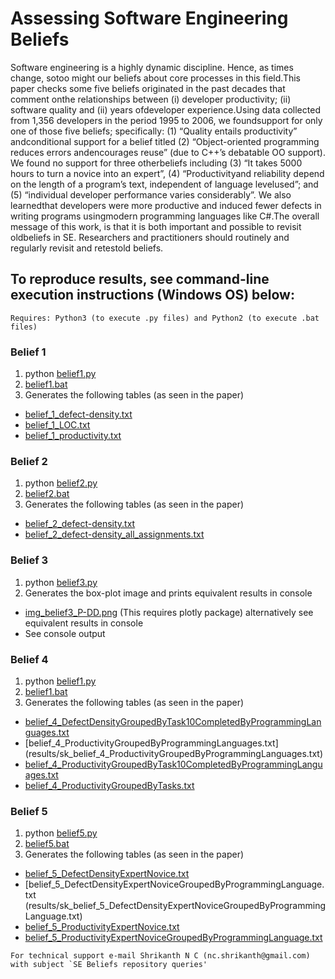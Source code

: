 # Assessing Software Engineering Beliefs

Software engineering is a highly dynamic discipline. Hence, as times change, sotoo might our beliefs about core processes in this field.This paper checks some five beliefs originated in the past decades that comment onthe relationships between (i) developer productivity; (ii) software quality and (ii) years ofdeveloper experience.Using  data  collected  from  1,356  developers  in  the  period  1995  to  2006,  we  foundsupport for only one of those five beliefs; specifically: (1) “Quality entails productivity” andconditional support for a belief titled (2) “Object-oriented programming reduces errors andencourages reuse” (due to C++’s debatable OO support). We found no support for three otherbeliefs including (3) “It takes 5000 hours to turn a novice into an expert”, (4) “Productivityand reliability depend on the length of a program’s text, independent of language levelused”; and (5) “individual developer performance varies considerably”. We also learnedthat developers were more productive and induced fewer defects in writing programs usingmodern programming languages like C#.The overall message of this work, is that it is both important and possible to revisit oldbeliefs in SE. Researchers and practitioners should routinely and regularly revisit and retestold beliefs.

## To reproduce results, see command-line execution instructions (Windows OS) below:

```
Requires: Python3 (to execute .py files) and Python2 (to execute .bat files)
```

### Belief 1

1. python [belief1.py](belief1.py)
2. [belief1.bat](belief1.bat)
3. Generates the following tables (as seen in the paper)
* [belief_1_defect-density.txt](results/sk_belief_1_defect-density.txt)
* [belief_1_LOC.txt](results/sk_belief_1_LOC.txt)
* [belief_1_productivity.txt](results/sk_belief_1_productivity.txt)

### Belief 2

1. python [belief2.py](belief2.py)
2. [belief2.bat](belief2.bat)
3. Generates the following tables (as seen in the paper)
* [belief_2_defect-density.txt](results/sk_belief_2_defect-density.txt)
* [belief_2_defect-density_all_assignments.txt](results/sk_belief_2_defect-density_all_assignments.txt)

### Belief 3

1. python [belief3.py](belief3.py)
2. Generates the box-plot image and prints equivalent results in console
* [img_belief3_P-DD.png](png/img_belief3_P-DD.png) (This requires plotly package) alternatively see equivalent results in console
* See console output

### Belief 4

1. python [belief1.py](belief1.py)
2. [belief1.bat](belief1.bat)
3. Generates the following tables (as seen in the paper)
* [belief_4_DefectDensityGroupedByTask10CompletedByProgrammingLanguages.txt](results/sk_belief_4_DefectDensityGroupedByTask10CompletedByProgrammingLanguages.txt)
* [belief_4_ProductivityGroupedByProgrammingLanguages.txt] (results/sk_belief_4_ProductivityGroupedByProgrammingLanguages.txt)
* [belief_4_ProductivityGroupedByTask10CompletedByProgrammingLanguages.txt](results/sk_belief_4_ProductivityGroupedByTask10CompletedByProgrammingLanguages.txt)
* [belief_4_ProductivityGroupedByTasks.txt](results/sk_belief_4_ProductivityGroupedByTasks.txt)

### Belief 5

1. python [belief5.py](belief5.py)
2. [belief5.bat](belief1.bat)
3. Generates the following tables (as seen in the paper)
* [belief_5_DefectDensityExpertNovice.txt](results/sk_belief_5_DefectDensityExpertNovice.txt)
* [belief_5_DefectDensityExpertNoviceGroupedByProgrammingLanguage.txt (results/sk_belief_5_DefectDensityExpertNoviceGroupedByProgrammingLanguage.txt)
* [belief_5_ProductivityExpertNovice.txt](results/sk_belief_5_ProductivityExpertNovice.txt)
* [belief_5_ProductivityExpertNoviceGroupedByProgrammingLanguage.txt](results/sk_belief_5_ProductivityExpertNoviceGroupedByProgrammingLanguage.txt)

```
For technical support e-mail Shrikanth N C (nc.shrikanth@gmail.com) with subject `SE Beliefs repository queries'
```
